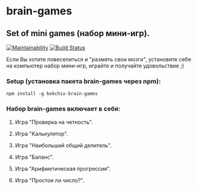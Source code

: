 # brain-games
## Set of mini games (набор мини-игр).

[![Maintainability](https://api.codeclimate.com/v1/badges/6d6714ad25c55f117f9b/maintainability)](https://codeclimate.com/github/Kokchix/project-lvl1-s292/maintainability)
[![Build Status](https://travis-ci.org/Kokchix/brain-games.svg?branch=master)](https://travis-ci.org/Kokchix/brain-games)

Если Вы хотите повеселиться и "размять свои мозги", установите себе на компьютер набор мини-игр, играйте и получайте удовольствие ;)

### Setup (установка пакета brain-games через npm):
```npm install -g kokchix-brain-games```

### Набор brain-games включает в себя:
1. Игра "Проверка на четность".

2. Игра "Калькулятор".

3. Игра "Наибольший общий делитель".

4. Игра "Баланс".

5. Игра "Арифметическая прогрессия".

6. Игра "Простое ли число?".
